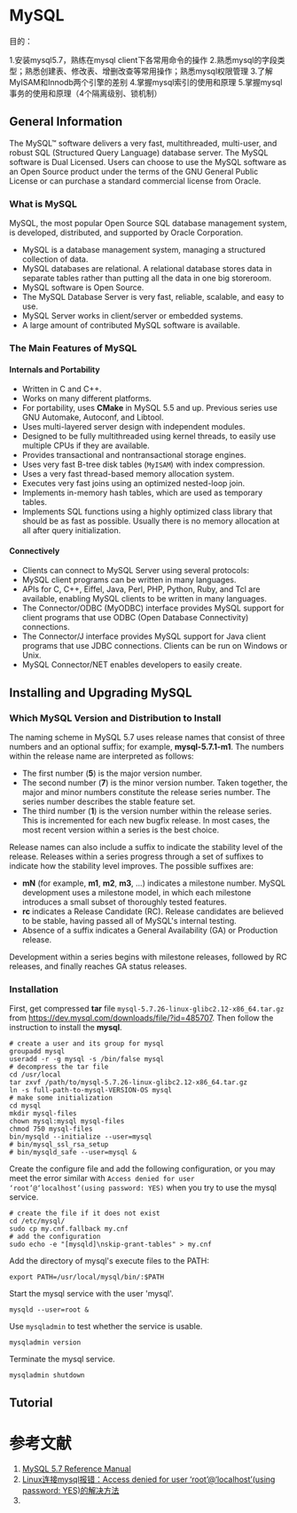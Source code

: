 # MySQL

目的：

1.安装mysql5.7，熟练在mysql client下各常用命令的操作
2.熟悉mysql的字段类型；熟悉创建表、修改表、增删改查等常用操作；熟悉mysql权限管理
3.了解MyISAM和Innodb两个引擎的差别
4.掌握mysql索引的使用和原理
5.掌握mysql事务的使用和原理（4个隔离级别、锁机制）



## General Information

The MySQL™ software delivers a very fast, multithreaded, multi-user, and robust SQL (Structured Query Language) database server. The MySQL software is Dual Licensed. Users can choose to use the MySQL software as an Open Source product under the terms of the GNU General Public License  or can purchase a standard commercial license from Oracle.

### What is MySQL

MySQL, the most popular Open Source SQL database management system, is developed, distributed, and supported by Oracle Corporation. 

- MySQL is a database management system, managing a structured collection of data. 
- MySQL databases are relational. A relational database stores data in separate tables rather than putting all the data in one big storeroom. 
- MySQL software is Open Source.
- The MySQL Database Server is very fast, reliable, scalable, and easy to use.
- MySQL Server works in client/server or embedded systems.
- A large amount of contributed MySQL software is available.

### The Main Features of MySQL

#### Internals and Portability

- Written in C and C++.
- Works on many different platforms.
- For portability, uses **CMake** in MySQL 5.5 and up. Previous series use GNU Automake, Autoconf, and Libtool.
- Uses multi-layered server design with independent modules.
- Designed to be fully multithreaded using kernel threads, to easily use multiple CPUs if they are available.
- Provides transactional and nontransactional storage engines.
- Uses very fast B-tree disk tables (`MyISAM`) with index compression.
- Uses a very fast thread-based memory allocation system.
- Executes very fast joins using an optimized nested-loop join.
- Implements in-memory hash tables, which are used as temporary tables.
- Implements SQL functions using a highly optimized class library that should be as fast as possible. Usually there is no memory allocation at all after query initialization.

#### Connectively

- Clients can connect to MySQL Server using several protocols:
- MySQL client programs can be written in many languages. 
- APIs for C, C++, Eiffel, Java, Perl, PHP, Python, Ruby, and Tcl are available, enabling MySQL clients to be written in many languages. 
- The Connector/ODBC (MyODBC) interface provides MySQL support for client programs that use ODBC (Open Database Connectivity) connections. 
- The Connector/J interface provides MySQL support for Java client programs that use JDBC connections. Clients can be run on Windows or Unix. 
- MySQL Connector/NET enables developers to easily create.

##  Installing and Upgrading MySQL

### Which MySQL Version and Distribution to Install

The naming scheme in MySQL 5.7 uses release names that consist of three numbers and an optional suffix; for example, **mysql-5.7.1-m1**. The numbers within the release name are interpreted as follows:

- The first number (**5**) is the major version number.
- The second number (**7**) is the minor version number. Taken together, the major and minor numbers constitute the release series number. The series number describes the stable feature set.
- The third number (**1**) is the version number within the release series. This is incremented for each new bugfix release. In most cases, the most recent version within a series is the best choice.

Release names can also include a suffix to indicate the stability level of the release. Releases within a series progress through a set of suffixes to indicate how the stability level improves. The possible suffixes are:

- **mN** (for example, **m1**, **m2**, **m3**, ...) indicates a milestone number. MySQL development uses a milestone model, in which each milestone introduces a small subset of thoroughly tested features. 
- **rc** indicates a Release Candidate (RC). Release candidates are believed to be stable, having passed all of MySQL's internal testing. 
- Absence of a suffix indicates a General Availability (GA) or Production release. 

Development within a series begins with milestone releases, followed by RC releases, and finally reaches GA status releases.

### Installation

First, get compressed **tar** file `mysql-5.7.26-linux-glibc2.12-x86_64.tar.gz` from <https://dev.mysql.com/downloads/file/?id=485707>. Then follow the instruction to install the **mysql**.

```shell
# create a user and its group for mysql
groupadd mysql
useradd -r -g mysql -s /bin/false mysql
# decompress the tar file
cd /usr/local
tar zxvf /path/to/mysql-5.7.26-linux-glibc2.12-x86_64.tar.gz
ln -s full-path-to-mysql-VERSION-OS mysql
# make some initialization
cd mysql
mkdir mysql-files
chown mysql:mysql mysql-files
chmod 750 mysql-files
bin/mysqld --initialize --user=mysql 
# bin/mysql_ssl_rsa_setup
# bin/mysqld_safe --user=mysql &
```

Create the configure file and add the following configuration, or you may meet the error similar with `Access denied for user ‘root’@‘localhost’(using password: YES)` when you try to use the mysql service. 

```shell
# create the file if it does not exist
cd /etc/mysql/
sudo cp my.cnf.fallback my.cnf
# add the configuration
sudo echo -e "[mysqld]\nskip-grant-tables" > my.cnf
```

Add the directory of mysql's execute files to the PATH:

```shell
export PATH=/usr/local/mysql/bin/:$PATH
```

Start the mysql service with the user 'mysql'.

```shell
mysqld --user=root &
```

Use `mysqladmin` to test whether the service is usable.

```
mysqladmin version
```

Terminate the mysql service.

```
mysqladmin shutdown
```



## Tutorial











# 参考文献

1. [MySQL 5.7 Reference Manual](http://dev.mysql.com/doc/refman/5.7/en/index.html)
2. [Linux连接mysql报错：Access denied for user ‘root’@‘localhost’(using password: YES)的解决方法](https://www.cnblogs.com/luoa/p/10843980.html)
3. 









